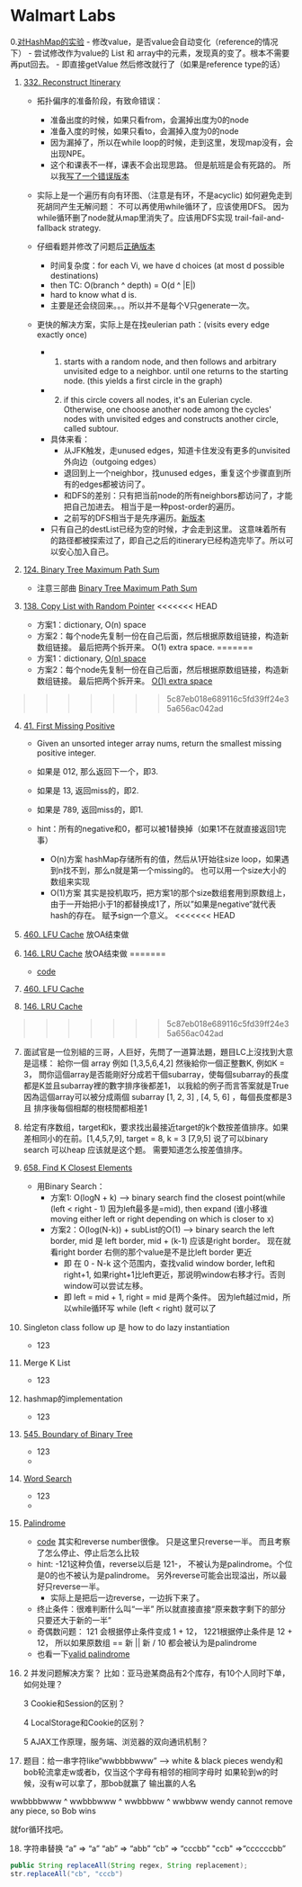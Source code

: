 # Walmart Labs
0.[对HashMap的实验](./HashMapExperiment.java)
    - 修改value，是否value会自动变化（reference的情况下）
        - 尝试修改作为value的 List 和 array中的元素，发现真的变了。根本不需要再put回去。
    - 即直接getValue 然后修改就行了（如果是reference type的话）

1. [332. Reconstruct Itinerary](https://leetcode.com/problems/reconstruct-itinerary/)
    - 拓扑偏序的准备阶段，有致命错误：
        - 准备出度的时候，如果只看from，会漏掉出度为0的node
        - 准备入度的时候，如果只看to，会漏掉入度为0的node
        - 因为漏掉了，所以在while loop的时候，走到这里，发现map没有，会出现NPE。
        - 这个和课表不一样，课表不会出现思路。 但是航班是会有死路的。 所以我[写了一个错误版本](./ReconstructItinerary_Wrong.java)
    - 实际上是一个遍历有向有环图、（注意是有环，不是acyclic) 如何避免走到死胡同产生无解问题： 不可以再使用while循环了，应该使用DFS。
          因为while循环删了node就从map里消失了。应该用DFS实现 trail-fail-and-fallback strategy.
    - 仔细看题并修改了问题后[正确版本](./ReconstructItinerary.java) 
        - 时间复杂度：for each Vi, we have d choices (at most d possible destinations)
        - then TC: O(branch ^ depth) = O(d ^ |E|)
        - hard to know what d is.
        - 主要是还会绕回来。。。所以并不是每个V只generate一次。
    
    - 更快的解决方案，实际上是在找eulerian path：(visits every edge exactly once)
        - 1. starts with a random node, and then follows and arbitrary unvisited edge to a neighbor. until one returns to the starting node. (this yields a first circle in the graph)
        - 2. if this circle covers all nodes, it's an Eulerian cycle. Otherwise, one choose another node among the cycles' nodes with unvisited edges and constructs another circle, called subtour.
        - 具体来看：
            - 从JFK触发，走unused edges，知道卡住发没有更多的unvisited外向边（outgoing edges）
            - 退回到上一个neighbor，找unused edges，重复这个步骤直到所有的edges都被访问了。 
            - 和DFS的差别：只有把当前node的所有neighbors都访问了，才能把自己加进去。 相当于是一种post-order的遍历。
            - 之前写的DFS相当于是先序遍历。[新版本](./ReconstructItinerary_new.java)
        - 只有自己的destList已经为空的时候，才会走到这里。 这意味着所有的路径都被探索过了，即自己之后的itinerary已经构造完毕了。所以可以安心加入自己。

2. [124. Binary Tree Maximum Path Sum](https://leetcode.com/problems/binary-tree-maximum-path-sum/)
    - 注意三部曲 [Binary Tree Maximum Path Sum](./BinaryTreeMaximumPathSum.java)

3. [138. Copy List with Random Pointer](https://leetcode.com/problems/copy-list-with-random-pointer/)
<<<<<<< HEAD
    - 方案1：dictionary, O(n) space
    - 方案2：每个node先复制一份在自己后面，然后根据原数组链接，构造新数组链接。 最后把两个拆开来。 O(1) extra space.
=======
    - 方案1：dictionary, [O(n) space]()
    - 方案2：每个node先复制一份在自己后面，然后根据原数组链接，构造新数组链接。 最后把两个拆开来。 [O(1) extra space]()
>>>>>>> 5c87eb018e689116c5fd39ff24e35a656ac042ad

4. [41. First Missing Positive](https://leetcode.com/problems/first-missing-positive/)
    - Given an unsorted integer array nums, return the smallest missing positive integer.
    - 如果是 012, 那么返回下一个，即3.
    - 如果是 13, 返回miss的，即2.
    - 如果是 789, 返回miss的，即1.
    
    - hint：所有的negative和0，都可以被1替换掉（如果1不在就直接返回1完事）
        - O(n)方案 hashMap存储所有的值，然后从1开始往size loop，如果遇到n找不到，那么n就是第一个missing的。 也可以用一个size大小的数组来实现
        - O(1)方案 其实是投机取巧，把方案1的那个size数组套用到原数组上，由于一开始把小于1的都替换成1了，所以”如果是negative“就代表hash的存在。 赋予sign一个意义。
<<<<<<< HEAD
5. [460. LFU Cache](https://leetcode-cn.com/problems/lfu-cache/solution/lfuhuan-cun-by-leetcode-solution/)
    放OA结束做

6. [146. LRU Cache](https://leetcode-cn.com/problems/lru-cache/solution/)
    放OA结束做
=======
    - [code]()
5. [460. LFU Cache](https://leetcode-cn.com/problems/lfu-cache/solution/lfuhuan-cun-by-leetcode-solution/)
    

6. [146. LRU Cache](https://leetcode-cn.com/problems/lru-cache/solution/)
    
>>>>>>> 5c87eb018e689116c5fd39ff24e35a656ac042ad
   
7. []()面試官是一位別組的三哥，人巨好，先問了一道算法題，題目LC上沒找到大意是這樣：
給你一個 array 例如 [1,3,5,6,4,2] 然後給你一個正整數K, 例如K = 3，
問你這個array是否能剛好分成若干個subarray，使每個subarray的長度都是K並且subarray裡的數字排序後都差1，
以我給的例子而言答案就是True因為這個array可以被分成兩個 subarray [1, 2, 3] , [4, 5, 6] ，每個長度都是3且
排序後每個相鄰的樹枝間都相差1


8. 给定有序数组，target和k，要求找出最接近target的k个数按差值排序。如果差相同小的在前。[1,4,5,7,9], target = 8, k = 3 [7,9,5]   说了可以binary search 可以heap
   应该就是这个题。 需要知道怎么按差值排序。


9. [658. Find K Closest Elements](https://leetcode.com/problems/find-k-closest-elements/)
    - 用Binary Search：
        - 方案1: O(logN + k) --> binary search find the closest point(while (left < right - 1) 因为left最多是=mid), then expand (谁小移谁 moving either left or right depending on which is closer to x)
        - 方案2：O(log(N-k)) + subList的O(1) --> binary search the left border, mid 是 left border, mid + (k-1) 应该是right border。 现在就看right border 右侧的那个value是不是比left border 更近
            - 即 在 0 - N-k 这个范围内，查找valid window border, left和right+1, 如果right+1比left更近，那说明window右移才行。否则window可以尝试左移。
            - 即 left = mid + 1, right = mid 是两个条件。 因为left越过mid，所以while循环写 while (left < right) 就可以了
10. Singleton class follow up 是 how to do lazy instantiation
    - 123

11. Merge K List
    - 123

12. hashmap的implemen‍‍‌‌‌‌‍‌‍‍‌‌‌‌‌‍‌‌‌tation
    - 123

13. [545. Boundary of Binary Tree](https://leetcode.com/problems/boundary-of-binary-tree/)
    - 123
    - 
    
14. [Word Search](https://leetcode.com/problems/word-search/)
    - 123
    - 
    
15. [Palindrome](https://leetcode.com/problems/palindrome-number/)
    - [code](./Palindrome.java)   其实和reverse number很像。 只是这里只reverse一半。 而且考察了怎么停止、停止后怎么比较
    - hint: -121这种负值，reverse以后是 121-， 不被认为是palindrome。个位是0的也不被认为是palindrome。 另外reverse可能会出现溢出，所以最好只reverse一半。
        - 实际上是把后一边reverse，一边拆下来了。
    - 终止条件：很难判断什么叫“一半” 所以就直接直接“原来数字剩下的部分只要还大于新的一半”
    - 奇偶数问题：  121 会根据停止条件变成 1 + 12，   1221根据停止条件是 12 + 12，   所以如果原数组 == 新 || 新 / 10  都会被认为是palindrome
    - 也看一下[valid palindrome](https://leetcode.com/problems/valid-palindrome/)
    
16. 2 并发问题解决方案？
    比如：亚马逊某商品有2个库存，有10个人同时下单，如何处理？

    3 Cookie和Sessi‍‍‌‌‌‌‍‌‍‍‌‌‌‌‌‍‌‌‌on的区别？

    4 LocalStorage和Cookie的区别？

    5 AJAX工作原理，服务端、浏览器的双向通讯机制？

17. 题目：给一串字符like“wwbbbbwww”  --> white & black pieces
wendy和bob轮流拿走w或者b，仅当这个字母有相邻的相同字母时
如果轮到w的时候，没有w可以拿了，那bob就赢了
输出赢的人名

wwbbbbwww
   ^
wwbbbwww
      ^
wwbbbww
   ^
wwbbww
wendy cannot remove any piece, so Bob wins

就for循环找吧。

18. 字符串替换
“a” => “a”
“ab” => “abb”
“cb” => “cccbb”
"ccb" =>“ccccccbb”
```java
public String replaceAll(String regex, String replacement);
str.replaceAll("cb", "cccb")
```

